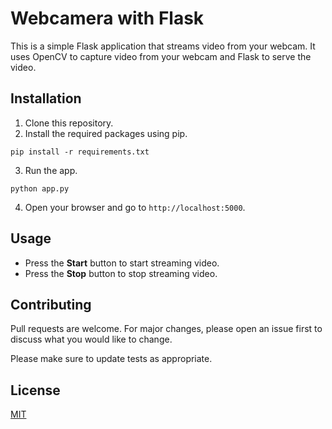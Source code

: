 # Webcamera with Flask

This is a simple Flask application that streams video from your webcam. It uses OpenCV to capture video from your webcam and Flask to serve the video.

## Installation

1. Clone this repository.
2. Install the required packages using pip.

`pip install -r requirements.txt`


3. Run the app.

`python app.py`


4. Open your browser and go to `http://localhost:5000`.

## Usage

- Press the **Start** button to start streaming video.
- Press the **Stop** button to stop streaming video.

## Contributing

Pull requests are welcome. For major changes, please open an issue first to discuss what you would like to change.

Please make sure to update tests as appropriate.

## License

[MIT](https://choosealicense.com/licenses/mit/)
